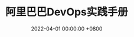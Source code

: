 ---
layout: post
title:  "阿里巴巴DevOps实践手册"
date:   2022-04-01 00:00:00 +0800
category: java
cover: /images/阿里巴巴DevOps实践手册.png
book: /books/阿里巴巴DevOps实践手册.pdf
---